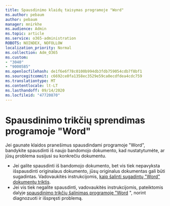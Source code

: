 ```yaml
---
title: Spausdinimo klaidų taisymas programoje "Word"
ms.author: pebaum
author: pebaum
manager: mnirkhe
ms.audience: Admin
ms.topic: article
ms.service: o365-administration
ROBOTS: NOINDEX, NOFOLLOW
localization_priority: Normal
ms.collection: Adm_O365
ms.custom:
- "3040"
- "9000585"
ms.openlocfilehash: de1f6e6f78c0100b994db3fdb759054cdb7f8bf1
ms.sourcegitcommit: c6692ce0fa1358ec3529e59ca0ecdfdea4cdc759
ms.translationtype: MT
ms.contentlocale: lt-LT
ms.lasthandoff: 09/14/2020
ms.locfileid: "47720870"
---
```

# <a name="resolving-print-failures-in-word"></a>Spausdinimo trikčių sprendimas programoje "Word"

Jei gaunate klaidos pranešimus spausdindami programoje "Word", bandykite spausdinti iš naujo bandomojo dokumento, kad nustatytumėte, ar jūsų problema susijusi su konkrečiu dokumentu.

- Jei galite spausdinti iš bandomojo dokumento, bet vis tiek nepavyksta išspausdinti originalaus dokumento, jūsų originalus dokumentas gali būti sugadintas. Vadovaukitės instrukcijomis, [kaip šalinti sugadintų "Word" dokumentų triktis](https://docs.microsoft.com/office/troubleshoot/word/damaged-documents-in-word#update-microsoft-office-and-windows).
- Jei vis tiek negalite spausdinti, vadovaukitės instrukcijomis, pateiktomis dalyje [spausdinimo trikčių šalinimas programoje "Word](https://docs.microsoft.com/office/troubleshoot/word/print-failures-in-word) ", norint diagnozuoti ir išspręsti problemą.